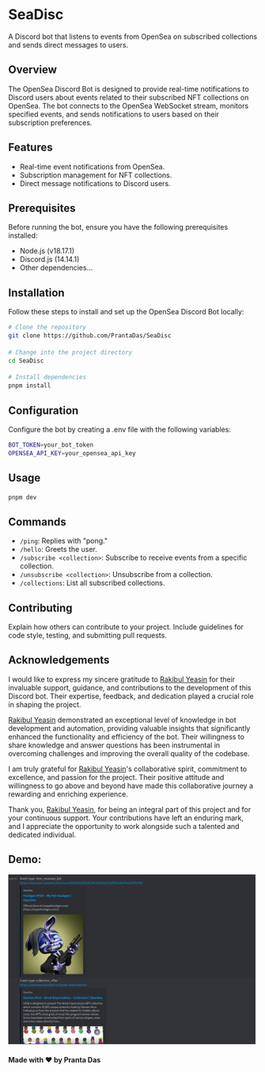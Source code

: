 # SeaDisc

A Discord bot that listens to events from OpenSea on subscribed collections and sends direct messages to users.

## Overview

The OpenSea Discord Bot is designed to provide real-time notifications to Discord users about events related to their subscribed NFT collections on OpenSea. The bot connects to the OpenSea WebSocket stream, monitors specified events, and sends notifications to users based on their subscription preferences.

## Features

- Real-time event notifications from OpenSea.
- Subscription management for NFT collections.
- Direct message notifications to Discord users.

## Prerequisites

Before running the bot, ensure you have the following prerequisites installed:

- Node.js (v18.17.1)
- Discord.js (14.14.1)
- Other dependencies...

## Installation

Follow these steps to install and set up the OpenSea Discord Bot locally:

```bash
# Clone the repository
git clone https://github.com/PrantaDas/SeaDisc

# Change into the project directory
cd SeaDisc

# Install dependencies
pnpm install
```
## Configuration
Configure the bot by creating a .env file with the following variables:
```sh
BOT_TOKEN=your_bot_token
OPENSEA_API_KEY=your_opensea_api_key
```

## Usage
```sh
pnpm dev
```
## Commands
* `/ping`: Replies with "pong."
* `/hello`: Greets the user.
* `/subscribe <collection>`: Subscribe to receive events from a specific collection.
* `/unsubscribe <collection>`: Unsubscribe from a collection.
* `/collections`: List all subscribed collections.

## Contributing
Explain how others can contribute to your project. Include guidelines for code style, testing, and submitting pull requests.

## Acknowledgements

I would like to express my sincere gratitude to [Rakibul Yeasin](https://github.com/dreygur) for their invaluable support, guidance, and contributions to the development of this Discord bot. Their expertise, feedback, and dedication played a crucial role in shaping the project.

[Rakibul Yeasin](https://github.com/dreygur) demonstrated an exceptional level of knowledge in bot development and automation, providing valuable insights that significantly enhanced the functionality and efficiency of the bot. Their willingness to share knowledge and answer questions has been instrumental in overcoming challenges and improving the overall quality of the codebase.

I am truly grateful for [Rakibul Yeasin](https://github.com/dreygur)'s collaborative spirit, commitment to excellence, and passion for the project. Their positive attitude and willingness to go above and beyond have made this collaborative journey a rewarding and enriching experience.

Thank you, [Rakibul Yeasin](https://github.com/dreygur), for being an integral part of this project and for your continuous support. Your contributions have left an enduring mark, and I appreciate the opportunity to work alongside such a talented and dedicated individual.


## Demo:
<div aligin="center">
<img src='./src//static//seadisc.png' width="500" />
</div>

#### **Made with :heart: by  Pranta Das**
